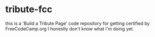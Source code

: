 # tribute-fcc
this is a 'Build a Tribute Page' code repository for getting certified by FreeCodeCamp.org
I honestly don't know what I'm doing yet.
